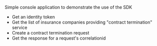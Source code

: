 Simple console application to demonstrate the use of the SDK

- Get an identity token
- Get the list of insurance companies providing "contract termination" service
- Create a contract termination request
- Get the response for a request's correlationid
